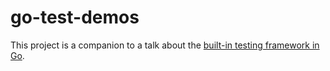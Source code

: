 # go-test-demos

This project is a companion to a talk about the [built-in testing framework in Go]().

